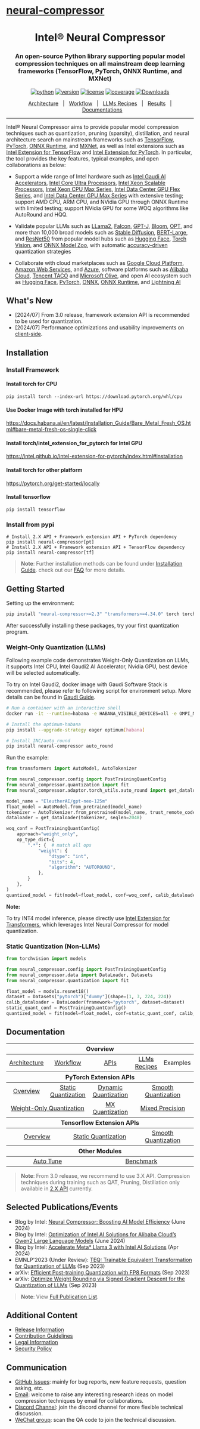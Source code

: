 # [neural-compressor](https://github.com/intel/neural-compressor)

<div align="center">

Intel® Neural Compressor
===========================
<h3> An open-source Python library supporting popular model compression techniques on all mainstream deep learning frameworks (TensorFlow, PyTorch, ONNX Runtime, and MXNet)</h3>

[![python](https://img.shields.io/badge/python-3.8%2B-blue)](https://github.com/intel/neural-compressor)
[![version](https://img.shields.io/badge/release-2.6-green)](https://github.com/intel/neural-compressor/releases)
[![license](https://img.shields.io/badge/license-Apache%202-blue)](https://github.com/intel/neural-compressor/blob/master/LICENSE)
[![coverage](https://img.shields.io/badge/coverage-85%25-green)](https://github.com/intel/neural-compressor)
[![Downloads](https://static.pepy.tech/personalized-badge/neural-compressor?period=total&units=international_system&left_color=grey&right_color=green&left_text=downloads)](https://pepy.tech/project/neural-compressor)

[Architecture](./docs/source/design.md#architecture)&nbsp;&nbsp;&nbsp;|&nbsp;&nbsp;&nbsp;[Workflow](./docs/source/design.md#workflow)&nbsp;&nbsp;&nbsp;|&nbsp;&nbsp;&nbsp;[LLMs Recipes](./docs/source/llm_recipes.md)&nbsp;&nbsp;&nbsp;|&nbsp;&nbsp;&nbsp;[Results](./docs/source/validated_model_list.md)&nbsp;&nbsp;&nbsp;|&nbsp;&nbsp;&nbsp;[Documentations](https://intel.github.io/neural-compressor)

---
<div align="left">

Intel® Neural Compressor aims to provide popular model compression techniques such as quantization, pruning (sparsity), distillation, and neural architecture search on mainstream frameworks such as [TensorFlow](https://www.tensorflow.org/), [PyTorch](https://pytorch.org/), [ONNX Runtime](https://onnxruntime.ai/), and [MXNet](https://mxnet.apache.org/),
as well as Intel extensions such as [Intel Extension for TensorFlow](https://github.com/intel/intel-extension-for-tensorflow) and [Intel Extension for PyTorch](https://github.com/intel/intel-extension-for-pytorch).
In particular, the tool provides the key features, typical examples, and open collaborations as below:

* Support a wide range of Intel hardware such as [Intel Gaudi Al Accelerators](https://www.intel.com/content/www/us/en/products/details/processors/ai-accelerators/gaudi-overview.html), [Intel Core Ultra Processors](https://www.intel.com/content/www/us/en/products/details/processors/core-ultra.html), [Intel Xeon Scalable Processors](https://www.intel.com/content/www/us/en/products/details/processors/xeon/scalable.html), [Intel Xeon CPU Max Series](https://www.intel.com/content/www/us/en/products/details/processors/xeon/max-series.html), [Intel Data Center GPU Flex Series](https://www.intel.com/content/www/us/en/products/details/discrete-gpus/data-center-gpu/flex-series.html), and [Intel Data Center GPU Max Series](https://www.intel.com/content/www/us/en/products/details/discrete-gpus/data-center-gpu/max-series.html) with extensive testing; 
support AMD CPU, ARM CPU, and NVidia GPU through ONNX Runtime with limited testing; support NVidia GPU for some WOQ algorithms like AutoRound and HQQ. 

* Validate popular LLMs such as [LLama2](/examples/pytorch/nlp/huggingface_models/language-modeling/quantization/llm), [Falcon](/examples/pytorch/nlp/huggingface_models/language-modeling/quantization/llm), [GPT-J](/examples/pytorch/nlp/huggingface_models/language-modeling/quantization/llm), [Bloom](/examples/pytorch/nlp/huggingface_models/language-modeling/quantization/llm), [OPT](/examples/pytorch/nlp/huggingface_models/language-modeling/quantization/llm), and more than 10,000 broad models such as [Stable Diffusion](/examples/pytorch/nlp/huggingface_models/text-to-image/quantization), [BERT-Large](/examples/pytorch/nlp/huggingface_models/text-classification/quantization/ptq_static/fx), and [ResNet50](/examples/pytorch/image_recognition/torchvision_models/quantization/ptq/cpu/fx) from popular model hubs such as [Hugging Face](https://huggingface.co/), [Torch Vision](https://pytorch.org/vision/stable/index.html), and [ONNX Model Zoo](https://github.com/onnx/models#models), with automatic [accuracy-driven](/docs/source/design.md#workflow) quantization strategies

* Collaborate with cloud marketplaces such as [Google Cloud Platform](https://console.cloud.google.com/marketplace/product/bitnami-launchpad/inc-tensorflow-intel?project=verdant-sensor-286207), [Amazon Web Services](https://aws.amazon.com/marketplace/pp/prodview-yjyh2xmggbmga#pdp-support), and [Azure](https://azuremarketplace.microsoft.com/en-us/marketplace/apps/bitnami.inc-tensorflow-intel), software platforms such as [Alibaba Cloud](https://www.intel.com/content/www/us/en/developer/articles/technical/quantize-ai-by-oneapi-analytics-on-alibaba-cloud.html), [Tencent TACO](https://new.qq.com/rain/a/20221202A00B9S00) and [Microsoft Olive](https://github.com/microsoft/Olive), and open AI ecosystem such as [Hugging Face](https://huggingface.co/blog/intel), [PyTorch](https://pytorch.org/tutorials/recipes/intel_neural_compressor_for_pytorch.html), [ONNX](https://github.com/onnx/models#models), [ONNX Runtime](https://github.com/microsoft/onnxruntime), and [Lightning AI](https://github.com/Lightning-AI/lightning/blob/master/docs/source-pytorch/advanced/post_training_quantization.rst)

## What's New
* [2024/07] From 3.0 release, framework extension API is recommended to be used for quantization.
* [2024/07] Performance optimizations and usability improvements on [client-side](https://github.com/intel/neural-compressor/blob/master/docs/source/3x/client_quant.md).

## Installation
### Install Framework
#### Install torch for CPU
```Shell
pip install torch --index-url https://download.pytorch.org/whl/cpu
```
#### Use Docker Image with torch installed for HPU
https://docs.habana.ai/en/latest/Installation_Guide/Bare_Metal_Fresh_OS.html#bare-metal-fresh-os-single-click 

#### Install torch/intel_extension_for_pytorch for Intel GPU
https://intel.github.io/intel-extension-for-pytorch/index.html#installation 

#### Install torch for other platform
https://pytorch.org/get-started/locally

#### Install tensorflow
```Shell
pip install tensorflow
```

### Install from pypi
```Shell
# Install 2.X API + Framework extension API + PyTorch dependency
pip install neural-compressor[pt]
# Install 2.X API + Framework extension API + TensorFlow dependency
pip install neural-compressor[tf]
```
> **Note**:
> Further installation methods can be found under [Installation Guide](https://github.com/intel/neural-compressor/blob/master/docs/source/installation_guide.md). check out our [FAQ](https://github.com/intel/neural-compressor/blob/master/docs/source/faq.md) for more details.

## Getting Started

Setting up the environment:
```bash
pip install "neural-compressor>=2.3" "transformers>=4.34.0" torch torchvision
```
After successfully installing these packages, try your first quantization program.

### Weight-Only Quantization (LLMs)
Following example code demonstrates Weight-Only Quantization on LLMs, it supports Intel CPU, Intel Gaudi2 AI Accelerator, Nvidia GPU, best device will be selected automatically.

To try on Intel Gaudi2, docker image with Gaudi Software Stack is recommended, please refer to following script for environment setup. More details can be found in [Gaudi Guide](https://docs.habana.ai/en/latest/Installation_Guide/Bare_Metal_Fresh_OS.html#launch-docker-image-that-was-built).
```bash
# Run a container with an interactive shell
docker run -it --runtime=habana -e HABANA_VISIBLE_DEVICES=all -e OMPI_MCA_btl_vader_single_copy_mechanism=none --cap-add=sys_nice --net=host --ipc=host vault.habana.ai/gaudi-docker/1.14.0/ubuntu22.04/habanalabs/pytorch-installer-2.1.1:latest

# Install the optimum-habana
pip install --upgrade-strategy eager optimum[habana]

# Install INC/auto_round
pip install neural-compressor auto_round
```
Run the example:
```python
from transformers import AutoModel, AutoTokenizer

from neural_compressor.config import PostTrainingQuantConfig
from neural_compressor.quantization import fit
from neural_compressor.adaptor.torch_utils.auto_round import get_dataloader

model_name = "EleutherAI/gpt-neo-125m"
float_model = AutoModel.from_pretrained(model_name)
tokenizer = AutoTokenizer.from_pretrained(model_name, trust_remote_code=True)
dataloader = get_dataloader(tokenizer, seqlen=2048)

woq_conf = PostTrainingQuantConfig(
    approach="weight_only",
    op_type_dict={
        ".*": {  # match all ops
            "weight": {
                "dtype": "int",
                "bits": 4,
                "algorithm": "AUTOROUND",
            },
        }
    },
)
quantized_model = fit(model=float_model, conf=woq_conf, calib_dataloader=dataloader)
```
**Note:**

To try INT4 model inference, please directly use [Intel Extension for Transformers](https://github.com/intel/intel-extension-for-transformers), which leverages Intel Neural Compressor for model quantization.

### Static Quantization (Non-LLMs)

```python
from torchvision import models

from neural_compressor.config import PostTrainingQuantConfig
from neural_compressor.data import DataLoader, Datasets
from neural_compressor.quantization import fit

float_model = models.resnet18()
dataset = Datasets("pytorch")["dummy"](shape=(1, 3, 224, 224))
calib_dataloader = DataLoader(framework="pytorch", dataset=dataset)
static_quant_conf = PostTrainingQuantConfig()
quantized_model = fit(model=float_model, conf=static_quant_conf, calib_dataloader=calib_dataloader)
```

## Documentation

<table class="docutils">
  <thead>
  <tr>
    <th colspan="8">Overview</th>
  </tr>
  </thead>
  <tbody>
    <tr>
      <td colspan="2" align="center"><a href="./docs/source/3x/design.md#architecture">Architecture</a></td>
      <td colspan="2" align="center"><a href="./docs/source/3x/design.md#workflow">Workflow</a></td>
      <td colspan="2" align="center"><a href="https://intel.github.io/neural-compressor/latest/docs/source/api-doc/apis.html">APIs</a></td>
      <td colspan="1" align="center"><a href="./docs/source/3x/llm_recipes.md">LLMs Recipes</a></td>
      <td colspan="1" align="center">Examples</td>
    </tr>
  </tbody>
  <thead>
    <tr>
      <th colspan="8">PyTorch Extension APIs</th>
    </tr>
  </thead>
  <tbody>
    <tr>
        <td colspan="2" align="center"><a href="./docs/source/3x/PyTorch.md">Overview</a></td>
        <td colspan="2" align="center"><a href="./docs/source/3x/PT_StaticQuant.md">Static Quantization</a></td>
        <td colspan="2" align="center"><a href="./docs/source/3x/PT_DynamicQuant.md">Dynamic Quantization</a></td>
        <td colspan="2" align="center"><a href="./docs/source/3x/PT_SmoothQuant.md">Smooth Quantization</a></td>
    </tr>
    <tr>
        <td colspan="4" align="center"><a href="./docs/source/3x/PT_WeightOnlyQuant.md">Weight-Only Quantization</a></td>
        <td colspan="2" align="center"><a href="./docs/source/3x/PT_MXQuant.md">MX Quantization</a></td>
        <td colspan="2" align="center"><a href="./docs/source/3x/PT_MixedPrecision.md">Mixed Precision</a></td>
    </tr>
  </tbody>
  <thead>
      <tr>
        <th colspan="8">Tensorflow Extension APIs</th>
      </tr>
  </thead>
  <tbody>
      <tr>
          <td colspan="3" align="center"><a href="./docs/source/3x/TensorFlow.md">Overview</a></td>
          <td colspan="3" align="center"><a href="./docs/source/3x/TF_Quant.md">Static Quantization</a></td>
          <td colspan="2" align="center"><a href="./docs/source/3x/TF_SQ.md">Smooth Quantization</a></td>
      </tr>
  </tbody>
  <thead>
      <tr>
        <th colspan="8">Other Modules</th>
      </tr>
  </thead>
  <tbody>
      <tr>
          <td colspan="4" align="center"><a href="./docs/source/3x/autotune.md">Auto Tune</a></td>
          <td colspan="4" align="center"><a href="./docs/source/3x/benchmark.md">Benchmark</a></td>
      </tr>
  </tbody>
</table>

> **Note**:
> From 3.0 release, we recommend to use 3.X API. Compression techniques during training such as QAT, Pruning, Distillation only available in [2.X API](https://github.com/intel/neural-compressor/blob/master/docs/source/2x_user_guide.md) currently.

## Selected Publications/Events
* Blog by Intel: [Neural Compressor: Boosting AI Model Efficiency](https://community.intel.com/t5/Blogs/Tech-Innovation/Artificial-Intelligence-AI/Neural-Compressor-Boosting-AI-Model-Efficiency/post/1604740) (June 2024)
* Blog by Intel: [Optimization of Intel AI Solutions for Alibaba Cloud’s Qwen2 Large Language Models](https://www.intel.com/content/www/us/en/developer/articles/technical/intel-ai-solutions-accelerate-alibaba-qwen2-llms.html) (June 2024)
* Blog by Intel: [Accelerate Meta* Llama 3 with Intel AI Solutions](https://www.intel.com/content/www/us/en/developer/articles/technical/accelerate-meta-llama3-with-intel-ai-solutions.html) (Apr 2024)
* EMNLP'2023 (Under Review): [TEQ: Trainable Equivalent Transformation for Quantization of LLMs](https://openreview.net/forum?id=iaI8xEINAf&referrer=%5BAuthor%20Console%5D) (Sep 2023)
* arXiv: [Efficient Post-training Quantization with FP8 Formats](https://arxiv.org/abs/2309.14592) (Sep 2023)
* arXiv: [Optimize Weight Rounding via Signed Gradient Descent for the Quantization of LLMs](https://arxiv.org/abs/2309.05516) (Sep 2023)

> **Note**:
> View [Full Publication List](https://github.com/intel/neural-compressor/blob/master/docs/source/publication_list.md).

## Additional Content

* [Release Information](./docs/source/releases_info.md)
* [Contribution Guidelines](./docs/source/CONTRIBUTING.md)
* [Legal Information](./docs/source/legal_information.md)
* [Security Policy](SECURITY.md)

## Communication
- [GitHub Issues](https://github.com/intel/neural-compressor/issues): mainly for bug reports, new feature requests, question asking, etc.
- [Email](mailto:inc.maintainers@intel.com): welcome to raise any interesting research ideas on model compression techniques by email for collaborations.
- [Discord Channel](https://discord.com/invite/Wxk3J3ZJkU): join the discord channel for more flexible technical discussion.
- [WeChat group](/docs/source/imgs/wechat_group.jpg): scan the QA code to join the technical discussion.
